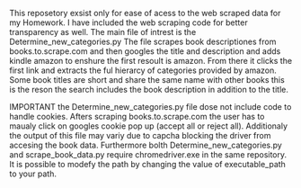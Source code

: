 This reposetory exsist only for ease of acess to the web scraped data for my Homework. I have included the web scraping code for better transparency as well. The main file of intrest is the Determine_new_categories.py The file scrapes book descriptiones from books.to.scrape.com and then googles the title and description and adds kindle amazon to enshure the first resoult is amazon. From there it clicks the first link and extracts the ful hierarcy of categories provided by amazon. Some book titles are short and share the same name with other books this is the reson the search includes the book description in addition to the title.

IMPORTANT
the Determine_new_categories.py file dose not include code to handle cookies. Afters scraping books.to.scrape.com the user has to maualy click on googles cookie pop up (accept all or reject all). Additionaly the output of this file may variy due to capcha blocking the driver from accesing the book data. Furthermore bolth Determine_new_categories.py and scrape_book_data.py require chromedriver.exe in the same repository. It is possible to modefy the path by changing the value of executable_path  to your path.
